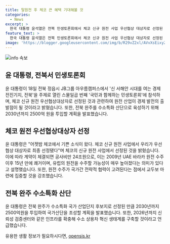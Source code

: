 ```yaml
---
title: 탈원전 후 체코 큰 혜택 기대해볼 것
categories:
  - News
excerpt: >
  한국 대통령 윤석열은 전북 민생토론회에서 체코 신규 원전 사업 우선협상 대상자로 선정된 것을 발표하며 원전 산업의 회복은 국가 전체에 큰 혜택을 줄 것이라고 설명했다. 또한, 전북에 2030년까지 2500억원을 투자해 수소 특화 산단을 조성할 것을 약속했다. 윤 대통령은 전북의 발전을 위해 첨단, 생명, 문화 등 3가지 비전을 제시하고, 다양한 분야에 투자와 지원을 약속했다.
feature_text: >
  한국 대통령 윤석열은 전북 민생토론회에서 체코 신규 원전 사업 우선협상 대상자로 선정된 것을 발표하며 원전 산업의 회복은 국가 전체에 큰 혜택을 줄 것이라고 설명했다. 또한, 전북에 2030년까지 2500억원을 투자해 수소 특화 산단을 조성할 것을 약속했다. 윤 대통령은 전북의 발전을 위해 첨단, 생명, 문화 등 3가지 비전을 제시하고, 다양한 분야에 투자와 지원을 약속했다.
image: 'https://blogger.googleusercontent.com/img/b/R29vZ2xl/AVvXsEixyZcFfHzMRdzZMjFBmAUKJYCLCGyLL1o632UiGVXcaFdKo_bkvkuCioo0uUKlGfBVcT3P84aROyZIXSBEx3Aw5nCQ3pTgDom1WDC4m8eifvWiAmWEEVb4x6G_l8C0QH225ldMjyaFvpxGEBGNO37VmDTDMHGhJPq73UglMfDca1-0aw/s1600/blogspot.png'
---
```


<p><img src="https://blogger.googleusercontent.com/img/b/R29vZ2xl/AVvXsEixyZcFfHzMRdzZMjFBmAUKJYCLCGyLL1o632UiGVXcaFdKo_bkvkuCioo0uUKlGfBVcT3P84aROyZIXSBEx3Aw5nCQ3pTgDom1WDC4m8eifvWiAmWEEVb4x6G_l8C0QH225ldMjyaFvpxGEBGNO37VmDTDMHGhJPq73UglMfDca1-0aw/s1600/blogspot.png" alt="info 속보" /></p>

<h2 data-ke-size="size26">윤 대통령, 전북서 민생토론회</h2>

<p data-ke-size="size16">윤 대통령이 18일 전북 정읍시 JB그룹 아우름캠퍼스에서 '신 서해안 시대를 여는 경제 전진기지, 전북'을 주제로 열린 스물일곱 번째 '국민과 함께하는 민생토론회'에 참석하며, 체코 신규 원전 우선협상대상자로 선정된 것과 관련하여 원전 산업이 경제 발전의 출발점이 될 것이라고 밝혔습니다. 또한, 전북 완주를 수소특화 산단으로 육성하기 위해 2030년까지 2500억 원을 투입할 계획을 발표했습니다.</p>

<h2 data-ke-size="size26">체코 원전 우선협상대상자 선정</h2>

<p data-ke-size="size16">윤 대통령은 "어젯밤 체코에서 기쁜 소식이 왔다. 체코 신규 원전 사업에서 우리가 우선 협상 대상자로 최종 선정됐다"며 체코의 신규 원전 사업에서 선정된 것을 밝혔습니다. 이에 따라 계약이 체결되면 공사비만 24조원으로, 이는 2009년 UAE 바라카 원전 수주 이후 15년 만에 쾌거이며, 유럽의 원전을 수주할 가능성이 매우 높아졌다는 의미가 있다고 설명했습니다. 또한, 원전 수주가 국가간 전략적 협력이 고려된다는 점에서 교두보 마련에 집중할 것을 강조했습니다.</p>

<h2 data-ke-size="size26">전북 완주 수소특화 산단</h2>

<p data-ke-size="size16">윤 대통령은 전북 완주가 수소특화 국가 산업단지 후보지로 선정된 만큼 2030년까지 2500억원을 투입하여 국가산단을 조성할 계획을 발표했습니다. 또한, 2026년까지 신뢰성 검증센터와 같은 인프라를 확충해 수소 상용차 혁신 생태계를 구축할 것이라고 언급했습니다.</p>
유용한 생활 정보가 필요하시다면, <a href="https://opensis.kr" rel="dofollow">opensis.kr</a>


